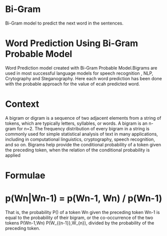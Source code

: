 # Bi-Gram
Bi-Gram model to predict the next word in the sentences. 


# Word Prediction Using Bi-Gram Probable Model
Word Prediction model created with Bi-Gram Probable Model.Bigrams are used in most successful language models for speech recognition , NLP,
Crytography and Steganography. Here each word prediction has been done with the probable approach for the value of ecah predicted word.

# Context
A bigram or digram is a sequence of two adjacent elements from a string of tokens, which are typically letters, syllables, or words. A 
bigram is an n-gram for n=2. The frequency distribution of every bigram in a string is commonly used for simple statistical analysis of 
text in many applications, including in computational linguistics, cryptography, speech recognition, and so on.
Bigrams help provide the conditional probability of a token given the preceding token, when the relation of the conditional probability is 
applied

# Formulae
# p(Wn|Wn-1) = p(Wn-1, Wn) / p(Wn-1) 

That is, the probability P() of a token  Wn given the preceding token Wn-1 is equal to the probability of their bigram, or the 
co-occurrence of the two tokens  P(Wn-1,Wn) P(W_{{n-1}},W_{n}), divided by the probability of the preceding token.
